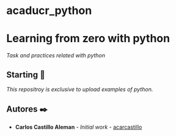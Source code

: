 # acaducr_python

# Learning from zero with python

_Task and practices related with python_

## Starting 🚀

_This repositroy is exclusive to upload examples of python._

## Autores ✒️


* **Carlos Castillo Aleman** - *Initial work* - [acarcastillo](https://github.com/acarcastillo)
